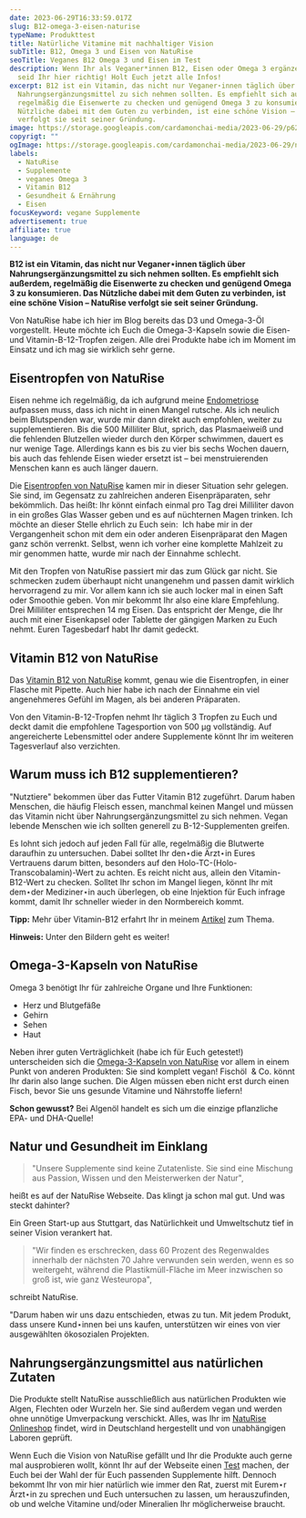 ```yaml
---
date: 2023-06-29T16:33:59.017Z
slug: B12-omega-3-eisen-naturise
typeName: Produkttest
title: Natürliche Vitamine mit nachhaltiger Vision
subTitle: B12, Omega 3 und Eisen von NatuRise
seoTitle: Veganes B12 Omega 3 und Eisen im Test
description: Wenn Ihr als Veganer*innen B12, Eisen oder Omega 3 ergänzen müsst,
  seid Ihr hier richtig! Holt Euch jetzt alle Infos!
excerpt: B12 ist ein Vitamin, das nicht nur Veganer⋆innen täglich über
  Nahrungsergänzungsmittel zu sich nehmen sollten. Es empfiehlt sich außerdem,
  regelmäßig die Eisenwerte zu checken und genügend Omega 3 zu konsumieren. Das
  Nützliche dabei mit dem Guten zu verbinden, ist eine schöne Vision – NatuRise
  verfolgt sie seit seiner Gründung.
image: https://storage.googleapis.com/cardamonchai-media/2023-06-29/p6290492-2-jpg-imagine-080808_585b5b_2048_1536/640.webp
copyrigt: ""
ogImage: https://storage.googleapis.com/cardamonchai-media/2023-06-29/naturise-og-jpg-imagine-080808_52595d_1200_628/640.webp
labels:
  - NatuRise
  - Supplemente
  - veganes Omega 3
  - Vitamin B12
  - Gesundheit & Ernährung
  - Eisen
focusKeyword: vegane Supplemente
advertisement: true
affiliate: true
language: de
---
```

**B12 ist ein Vitamin, das nicht nur Veganer⋆innen täglich über Nahrungsergänzungsmittel zu sich nehmen sollten. Es empfiehlt sich außerdem, regelmäßig die Eisenwerte zu checken und genügend Omega 3 zu konsumieren. Das Nützliche dabei mit dem Guten zu verbinden, ist eine schöne Vision – NatuRise verfolgt sie seit seiner Gründung.**

Von NatuRise habe ich hier im Blog bereits das D3 und Omega-3-Öl vorgestellt. Heute möchte ich Euch die Omega-3-Kapseln sowie die Eisen- und Vitamin-B-12-Tropfen zeigen. Alle drei Produkte habe ich im Moment im Einsatz und ich mag sie wirklich sehr gerne.

## Eisentropfen von NatuRise

Eisen nehme ich regelmäßig, da ich aufgrund meine [Endometriose](/2023/02/endometriose/) aufpassen muss, dass ich nicht in einen Mangel rutsche. Als ich neulich beim Blutspenden war, wurde mir dann direkt auch empfohlen, weiter zu supplementieren. Bis die 500 Milliliter Blut, sprich, das Plasmaeiweiß und die fehlenden Blutzellen wieder durch den Körper schwimmen, dauert es nur wenige Tage. Allerdings kann es bis zu vier bis sechs Wochen dauern, bis auch das fehlende Eisen wieder ersetzt ist – bei menstruierenden Menschen kann es auch länger dauern.

Die [Eisentropfen von NatuRise](https://t.adcell.com/p/click?promoId=244963&slotId=80259&param0=https%3A%2F%2Fwww.naturise.de%2Fmineral-airflow) kamen mir in dieser Situation sehr gelegen. Sie sind, im Gegensatz zu zahlreichen anderen Eisenpräparaten, sehr bekömmlich. Das heißt: Ihr könnt einfach einmal pro Tag drei Milliliter davon in ein großes Glas Wasser geben und es auf nüchternen Magen trinken. Ich möchte an dieser Stelle ehrlich zu Euch sein:  Ich habe mir in der Vergangenheit schon mit dem ein oder anderen Eisenpräparat den Magen ganz schön verrenkt. Selbst, wenn ich vorher eine komplette Mahlzeit zu mir genommen hatte, wurde mir nach der Einnahme schlecht. 

Mit den Tropfen von NatuRise passiert mir das zum Glück gar nicht. Sie schmecken zudem überhaupt nicht unangenehm und passen damit wirklich hervorragend zu mir. Vor allem kann ich sie auch locker mal in einen Saft oder Smoothie geben. Von mir bekommt Ihr also eine klare Empfehlung. Drei Milliliter entsprechen 14 mg Eisen. Das entspricht der Menge, die Ihr auch mit einer Eisenkapsel oder Tablette der gängigen Marken zu Euch nehmt. Euren Tagesbedarf habt Ihr damit gedeckt.

## Vitamin B12 von NatuRise

Das [Vitamin B12 von NatuRise](https://t.adcell.com/p/click?promoId=244963&slotId=80259&param0=https%3A%2F%2Fwww.naturise.de%2Fmountain-air=) kommt, genau wie die Eisentropfen, in einer Flasche mit Pipette. Auch hier habe ich nach der Einnahme ein viel angenehmeres Gefühl im Magen, als bei anderen Präparaten.

Von den Vitamin-B-12-Tropfen nehmt Ihr täglich 3 Tropfen zu Euch und deckt damit die empfohlene Tagesportion von 500 µg vollständig. Auf angereicherte Lebensmittel oder andere Supplemente könnt Ihr im weiteren Tagesverlauf also verzichten.

## Warum muss ich B12 supplementieren?

"Nutztiere" bekommen über das Futter Vitamin B12 zugeführt. Darum haben Menschen, die häufig Fleisch essen, manchmal keinen Mangel und müssen das Vitamin nicht über Nahrungsergänzungsmittel zu sich nehmen. Vegan lebende Menschen wie ich sollten generell zu B-12-Supplementen greifen. 

Es lohnt sich jedoch auf jeden Fall für alle, regelmäßig die Blutwerte daraufhin zu untersuchen. Dabei solltet Ihr den⋆die Ärzt⋆in Eures Vertrauens darum bitten, besonders auf den Holo-TC-(Holo-Transcobalamin)-Wert zu achten. Es reicht nicht aus, allein den Vitamin-B12-Wert zu checken. Solltet Ihr schon im Mangel liegen, könnt Ihr mit dem⋆der Mediziner⋆in auch überlegen, ob eine Injektion für Euch infrage kommt, damit Ihr schneller wieder in den Normbereich kommt.

**Tipp:** Mehr über Vitamin-B12 erfahrt Ihr in meinem [Artikel](/2014/08/vitamin-b12-mythos-und-wahrheit/) zum Thema.

**Hinweis:** Unter den Bildern geht es weiter!

<Gallery name="naturise-2023-06-29" />

## Omega-3-Kapseln von NatuRise

Omega 3 benötigt Ihr für zahlreiche Organe und Ihre Funktionen:

- Herz und Blutgefäße
- Gehirn
- Sehen
- Haut

Neben ihrer guten Verträglichkeit (habe ich für Euch getestet!) unterscheiden sich die [Omega-3-Kapseln von NatuRise](https://t.adcell.com/p/click?promoId=244963&slotId=80259&param0=https%3A%2F%2Fwww.naturise.de%2Fmarine-evergreen-kapseln) vor allem in einem Punkt von anderen Produkten: Sie sind komplett vegan! Fischöl  & Co. könnt Ihr darin also lange suchen. Die Algen müssen eben nicht erst durch einen Fisch, bevor Sie uns gesunde Vitamine und Nährstoffe liefern! 

**Schon gewusst?** Bei Algenöl handelt es sich um die einzige pflanzliche EPA- und DHA-Quelle!

## Natur und Gesundheit im Einklang

> "Unsere Supplemente sind keine Zutatenliste. Sie sind eine Mischung aus Passion, Wissen und den Meisterwerken der Natur",

heißt es auf der NatuRise Webseite. Das klingt ja schon mal gut. Und was steckt dahinter? 

Ein Green Start-up aus Stuttgart, das Natürlichkeit und Umweltschutz tief in seiner Vision verankert hat.

> "Wir finden es erschrecken, dass 60 Prozent des Regenwaldes innerhalb der nächsten 70 Jahre verwunden sein werden, wenn es so weitergeht, während die Plastikmüll-Fläche im Meer inzwischen so groß ist, wie ganz Westeuropa",

schreibt NatuRise.

"Darum haben wir uns dazu entschieden, etwas zu tun. Mit jedem Produkt, dass unsere Kund⋆innen bei uns kaufen, unterstützen wir eines von vier ausgewählten ökosozialen Projekten.

## Nahrungsergänzungsmittel aus natürlichen Zutaten

Die Produkte stellt NatuRise ausschließlich aus natürlichen Produkten wie Algen, Flechten oder Wurzeln her. Sie sind außerdem vegan und werden ohne unnötige Umverpackung verschickt. Alles, was Ihr im [NatuRise Onlineshop](https://t.adcell.com/p/click?promoId=244963&slotId=80259&param0=https%3A%2F%2Fwww.naturise.de%2Fprodukte)  findet, wird in Deutschland hergestellt und von unabhängigen Laboren geprüft.

Wenn Euch die Vision von NatuRise gefällt und Ihr die Produkte auch gerne mal ausprobieren wollt, könnt Ihr auf der Webseite einen [Test](https://t.adcell.com/p/click?promoId=244963&slotId=80259&param0=https%3A%2F%2Fwww.naturise.de%2Ftest-alle-produkte) machen, der Euch bei der Wahl der für Euch passenden Supplemente hilft. Dennoch bekommt Ihr von mir hier natürlich wie immer den Rat, zuerst mit Eurem⋆r Ärzt⋆in zu sprechen und Euch untersuchen zu lassen, um herauszufinden, ob und welche Vitamine und/oder Mineralien Ihr möglicherweise braucht.
